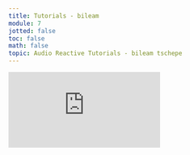 ```yaml
---
title: Tutorials - bileam
module: 7
jotted: false
toc: false
math: false
topic: Audio Reactive Tutorials - bileam tschepe
---
```



<div class="embed-responsive embed-responsive-16by9"><iframe class="embed-responsive-item" src="https://www.youtube.com/embed/M8X_FFB-ikQ" frameborder="0" allow="accelerometer; autoplay; encrypted-media; gyroscope; picture-in-picture" allowfullscreen></iframe></div>
